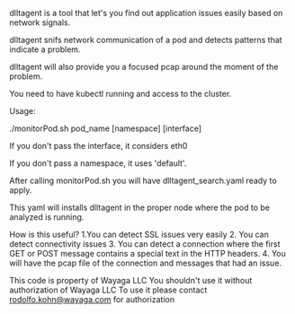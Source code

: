 dlltagent is a tool that let's you find out application issues easily based on network signals.

dlltagent snifs network communication of a pod and detects patterns that indicate a problem.

dlltagent will also provide you a focused pcap around the moment of the problem.

You need to have kubectl running and access to the cluster.

Usage:

./monitorPod.sh pod_name [namespace] [interface]

If you don't pass the interface, it considers eth0

If you don't pass a namespace, it uses 'default'.

After calling monitorPod.sh you will have dlltagent_search.yaml ready to apply.

This yaml will installs dlltagent in the proper node where the pod to be analyzed is running.


How is this useful?
1.You can detect SSL issues very easily
2. You can detect connectivity issues
3. You can detect a connection where the first GET or POST message contains a special text in the HTTP headers.
4. You will have the pcap file of the connection and messages that had an issue.


This code is property of Wayaga LLC
You shouldn't use it without authorization of Wayaga LLC
To use it please contact rodolfo.kohn@wayaga.com for authorization




